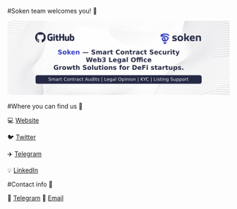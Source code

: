 #Soken team welcomes you! 💙

![Soken Github Banner](https://github.com/sokenteam/sokenteam/blob/main/header.png)

#Where you can find us 🔗 

💻 [Website](https://soken.io/)

🐦 [Twitter](https://twitter.com/soken_team)

✈️ [Telegram](https://t.me/soken_team)

💡 [LinkedIn](https://www.linkedin.com/company/soken-llc/)

#Contact info 👥

📲 [Telegram](https://t.me/team_soken)
📧 [Email](mailto:info@soken.io)
